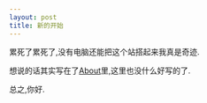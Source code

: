 ```yaml
---
layout: post
title: 新的开始
---
```


累死了累死了,没有电脑还能把这个站搭起来我真是奇迹.

想说的话其实写在了[About](/about.html)里,这里也没什么好写的了.

总之,你好.
